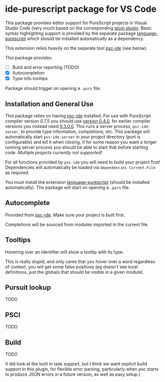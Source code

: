 # ide-purescript package for VS Code

This package provides editor support for PureScript projects in Visual Studio Code (very much based on the corresponding [atom plugin](https://github.com/nwolverson/atom-ide-purescript). Basic syntax highlighting support is provided by the separate package [language-purescript](https://marketplace.visualstudio.com/items/nwolverson.language-purescript) which should be installed automatically as a dependency. 

This extension relies heavily on the separate tool [psc-ide](https://github.com/kRITZCREEK/psc-ide) (see below).

This package provides:

- [ ] Build and error reporting (TODO)
- [x] Autocompletion
- [x] Type info tooltips

Package should trigger on opening a `.purs` file.

## Installation and General Use

This package relies on having [psc-ide](https://github.com/kRITZCREEK/psc-ide) installed.
For use with PureScript compiler version *0.7.5* you should use [version 0.4.0](https://github.com/kRITZCREEK/psc-ide/releases/tag/0.4.0),
for earlier compiler versions you instead need [0.3.0.0](https://github.com/kRITZCREEK/psc-ide/releases/tag/0.3.0.0).
This runs a server process, `psc-ide-server`, to provide type information, completions,
etc. This package will automatically start `psc-ide-server` in your project
directory (port is configurable) and kill it when closing, if for some reason
you want a longer running server process you should be able to start that before
starting code. *Multiple projects currently not supported!*

For all functions provided by `psc-ide` you will need to build your project first!
Dependencies will automatically be loaded via `dependencies Current.File` as
required.

You *must* install the extension [language-purescript](https://marketplace.visualstudio.com/items/nwolverson.language-purescript)
(should be installed automatically). The package will start on opening a `.purs` file.

## Autocomplete

Provided from [psc-ide](https://github.com/kRITZCREEK/psc-ide). Make sure
your project is built first.

Completions will be sourced from modules imported in the current file.

## Tooltips

Hovering over an identifier will show a tooltip with its type.

This is really stupid, and only cares that you hover over a word regardless of context, you will get some false positives
(eg doesn't see local definitions, just the globals that should be visible in a given module).

## Pursuit lookup

TODO

## PSCI

TODO

## Build

TODO

(I did look at the built in task support, but I think we want explicit build support in this plugin, for flexible error parsing,
particularly when psc starts to produce JSON errors in a future version, as well as easy setup.)
